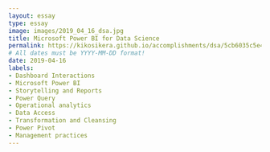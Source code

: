 ```yaml
---
layout: essay
type: essay
image: images/2019_04_16_dsa.jpg 
title: Microsoft Power BI for Data Science
permalink: https://kikosikera.github.io/accomplishments/dsa/5cb6035c5e4cde9aed8b4577
# All dates must be YYYY-MM-DD format!
date: 2019-04-16
labels:
- Dashboard Interactions
- Microsoft Power BI
- Storytelling and Reports
- Power Query 
- Operational analytics
- Data Access
- Transformation and Cleansing
- Power Pivot 
- Management practices
---
```



